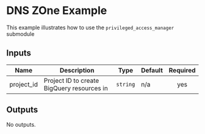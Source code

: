 # DNS ZOne Example

This example illustrates how to use the `privileged_access_manager` submodule

<!-- BEGINNING OF PRE-COMMIT-TERRAFORM DOCS HOOK -->
## Inputs

| Name | Description | Type | Default | Required |
|------|-------------|------|---------|:--------:|
| project\_id | Project ID to create BigQuery resources in | `string` | n/a | yes |

## Outputs

No outputs.

<!-- END OF PRE-COMMIT-TERRAFORM DOCS HOOK -->
